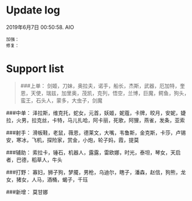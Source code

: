 # Update log
2019年6月7日 00:50:58. AIO

	加强：
	修复：
	
# Support list
>###上单：
>剑姬，刀妹，奥拉夫，诺手，船长，杰斯，武器，厄加特，奎恩，天使，瑞兹，加里奥，茂凯，克列，悟空，兰博，巨魔，鳄鱼，狗头，蛮王，石头人，蒙多，大虫子，剑魔

###中单：
	泽拉斯，维克托，蛇女，元首，妖姬，妮蔻，卡牌，皎月，安妮，婕拉，火男，拉克丝，卡特，马儿扎哈，阿卡丽，死歌，阿狸，燕雀，发条，亚索

###射手：
	滑板鞋，老鼠，薇恩，德莱文，大嘴，韦鲁斯，金克斯，卡莎，卢锡安，寒冰，飞机，探险家，赏金，小炮，轮子妈，霞，提莫

###辅助：
	索拉卡，锤石，机器人，露露，雷欧娜，时光，泰坦，琴女，天启者，巴德，稻草人，牛头

###打野：
	寡妇，狮子狗，梦魇，男枪，乌迪尔，瞎子，潘森，赵信，狗熊，龙女，猪女，人马，酒桶，蝎子，千珏

###新增：
	莫甘娜
	

